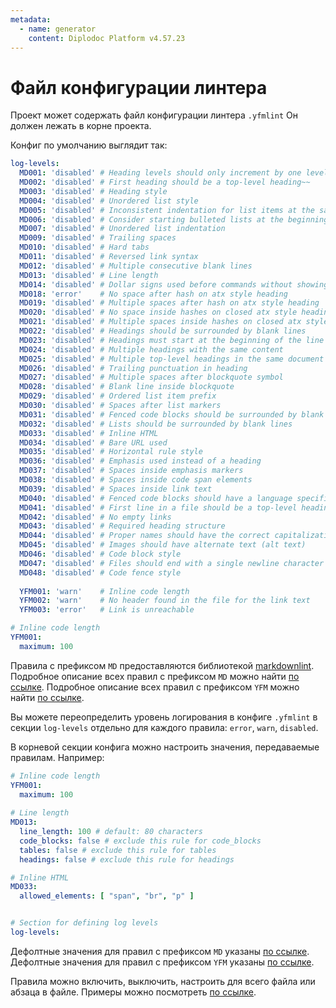 ```yaml
---
metadata:
  - name: generator
    content: Diplodoc Platform v4.57.23
---
```

# Файл конфигурации линтера

Проект может содержать файл конфигурации линтера `.yfmlint` Он должен лежать в корне проекта.

Конфиг по умолчанию выглядит так:

```yaml
log-levels:
  MD001: 'disabled' # Heading levels should only increment by one level at a time
  MD002: 'disabled' # First heading should be a top-level heading~~
  MD003: 'disabled' # Heading style
  MD004: 'disabled' # Unordered list style
  MD005: 'disabled' # Inconsistent indentation for list items at the same level
  MD006: 'disabled' # Consider starting bulleted lists at the beginning of the line~~
  MD007: 'disabled' # Unordered list indentation
  MD009: 'disabled' # Trailing spaces
  MD010: 'disabled' # Hard tabs
  MD011: 'disabled' # Reversed link syntax
  MD012: 'disabled' # Multiple consecutive blank lines
  MD013: 'disabled' # Line length
  MD014: 'disabled' # Dollar signs used before commands without showing output
  MD018: 'error'    # No space after hash on atx style heading
  MD019: 'disabled' # Multiple spaces after hash on atx style heading
  MD020: 'disabled' # No space inside hashes on closed atx style heading
  MD021: 'disabled' # Multiple spaces inside hashes on closed atx style heading
  MD022: 'disabled' # Headings should be surrounded by blank lines
  MD023: 'disabled' # Headings must start at the beginning of the line
  MD024: 'disabled' # Multiple headings with the same content
  MD025: 'disabled' # Multiple top-level headings in the same document
  MD026: 'disabled' # Trailing punctuation in heading
  MD027: 'disabled' # Multiple spaces after blockquote symbol
  MD028: 'disabled' # Blank line inside blockquote
  MD029: 'disabled' # Ordered list item prefix
  MD030: 'disabled' # Spaces after list markers
  MD031: 'disabled' # Fenced code blocks should be surrounded by blank lines
  MD032: 'disabled' # Lists should be surrounded by blank lines
  MD033: 'disabled' # Inline HTML
  MD034: 'disabled' # Bare URL used
  MD035: 'disabled' # Horizontal rule style
  MD036: 'disabled' # Emphasis used instead of a heading
  MD037: 'disabled' # Spaces inside emphasis markers
  MD038: 'disabled' # Spaces inside code span elements
  MD039: 'disabled' # Spaces inside link text
  MD040: 'disabled' # Fenced code blocks should have a language specified
  MD041: 'disabled' # First line in a file should be a top-level heading
  MD042: 'disabled' # No empty links
  MD043: 'disabled' # Required heading structure
  MD044: 'disabled' # Proper names should have the correct capitalization
  MD045: 'disabled' # Images should have alternate text (alt text)
  MD046: 'disabled' # Code block style
  MD047: 'disabled' # Files should end with a single newline character
  MD048: 'disabled' # Code fence style
  
  YFM001: 'warn'    # Inline code length
  YFM002: 'warn'    # No header found in the file for the link text
  YFM003: 'error'   # Link is unreachable

# Inline code length
YFM001:
  maximum: 100
```

Правила с префиксом `MD` предоставляются библиотекой [markdownlint](https://github.com/DavidAnson/markdownlint).
Подробное описание всех правил с префиксом `MD` можно найти [по ссылке](https://github.com/DavidAnson/markdownlint/blob/main/doc/Rules.md).
Подробное описание всех правил с префиксом `YFM` можно найти [по ссылке](https://github.com/yandex-cloud/yfm-transform/blob/master/lib/yfmlint/README.md).

Вы можете переопределить уровень логирования в конфиге `.yfmlint` в секции `log-levels` отдельно для каждого правила: `error`, `warn`, `disabled`.

В корневой секции конфига можно настроить значения, передаваемые правилам. Например:

```yaml
# Inline code length
YFM001:
  maximum: 100
  
# Line length
MD013:
  line_length: 100 # default: 80 characters
  code_blocks: false # exclude this rule for code_blocks
  tables: false # exclude this rule for tables
  headings: false # exclude this rule for headings

# Inline HTML
MD033:
  allowed_elements: [ "span", "br", "p" ]


# Section for defining log levels
log-levels:
```

Дефолтные значения для правил с префиксом `MD` указаны [по ссылке](https://github.com/DavidAnson/markdownlint/blob/main/schema/.markdownlint.yaml).
Дефолтные значения для правил с префиксом `YFM` указаны [по ссылке](https://github.com/yandex-cloud/yfm-transform/blob/master/lib/yfmlint/yfmlint.js).

Правила можно включить, выключить, настроить для всего файла или абзаца в файле.
Примеры можно посмотреть [по ссылке](https://github.com/DavidAnson/markdownlint/blob/a852407c887ec60949aa5365ed964bab833f962f/README.md#configuration).
